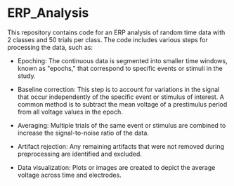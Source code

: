 # ERP_Analysis

This repository contains code for an ERP analysis of random time data with 2 classes and 50 trials per class. The code includes various steps for processing the data, such as:

- Epoching: The continuous data is segmented into smaller time windows, known as "epochs," that correspond to specific events or stimuli in the study.

- Baseline correction: This step is to account for variations in the signal that occur independently of the specific event or stimulus of interest. A common method is to subtract the mean voltage of a prestimulus period from all voltage values in the epoch.

- Averaging: Multiple trials of the same event or stimulus are combined to increase the signal-to-noise ratio of the data.

- Artifact rejection: Any remaining artifacts that were not removed during preprocessing are identified and excluded.

- Data visualization: Plots or images are created to depict the average voltage across time and electrodes.


